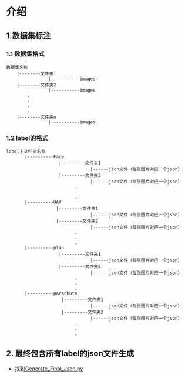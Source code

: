 # 介绍
## 1.数据集标注
### 1.1 数据集格式
    数据集名称
        |--------文件夹1
                    |-----------images
        |--------文件夹2
                    |-----------images
            .
            .
            .
            .
        |--------文件夹n
                    |-----------images
        
### 1.2 label的格式  
    label主文件夹名称
           |----------Face
                        |---------文件夹1
                                    |------json文件（每张图片对应一个json）
                        |---------文件夹2
                                    |------json文件（每张图片对应一个json）
                              .
                              .
                              .      
           |----------UAV
                       |---------文件夹1
                                    |------json文件（每张图片对应一个json）
                       |---------文件夹2
                                    |------json文件（每张图片对应一个json）
                              .
                              .
                              .  
           |----------plan
                        |---------文件夹1
                                    |------json文件（每张图片对应一个json）
                        |---------文件夹2
                                    |------json文件（每张图片对应一个json）
                              .
                              .
                              .  
           |----------parachute
                         |---------文件夹1
                                    |------json文件（每张图片对应一个json）
                         |---------文件夹2
                                    |------json文件（每张图片对应一个json）
                              .
                              .
                              .  
## 2. 最终包含所有label的json文件生成
* 找到[Generate_Final_Json.py](https://github.com/blueskyM01/Common-tools/blob/master/DatasetMaker_610/Generate_Final_Json.py)